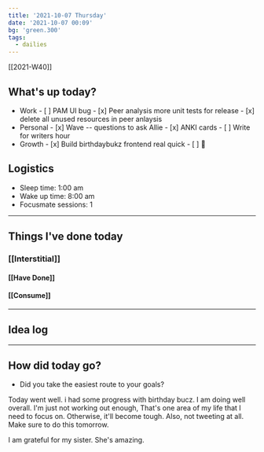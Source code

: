 ```yaml
---
title: '2021-10-07 Thursday'
date: '2021-10-07 00:09'
bg: 'green.300'
tags:
  - dailies
---
```


[[2021-W40]]

## What's up today?

- Work - [ ] PAM UI bug - [x] Peer analysis more unit tests for release - [x] delete all unused resources in peer anlaysis
- Personal - [x] Wave -- questions to ask Allie - [x] ANKI cards - [ ] Write for writers hour
- Growth - [x] Build birthdaybukz frontend real quick - [ ] 🎂

## Logistics

- Sleep time: 1:00 am
- Wake up time: 8:00 am
- Focusmate sessions: 1

---

## Things I've done today

### [[Interstitial]]

#### [[Have Done]]

#### [[Consume]]

---

## Idea log

---

## How did today go?

- Did you take the easiest route to your goals?

Today went well. i had some progress with birthday bucz. I am doing well overall. I'm just not working out enough, That's one area of my life that I need to focus on. Otherwise, it'll become tough. Also, not tweeting at all. Make sure to do this tomorrow.

I am grateful for my sister. She's amazing.
